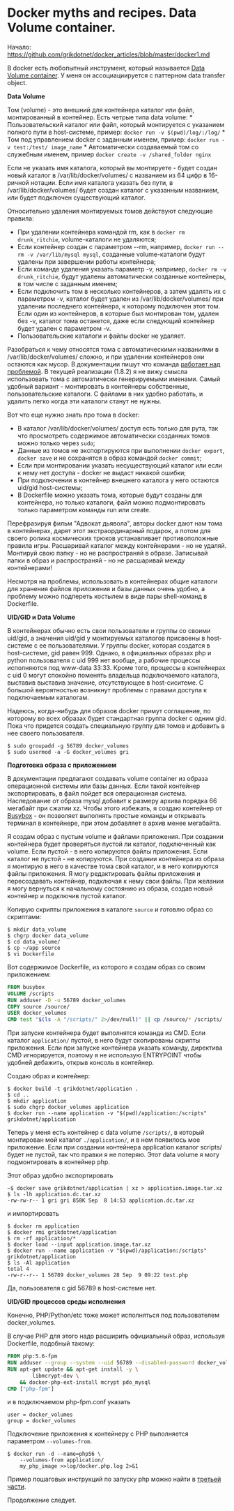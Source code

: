 Docker myths and recipes. Data Volume container.
========

Начало: https://github.com/grikdotnet/docker_articles/blob/master/docker1.md

В docker есть любопытный инструмент, который называется [Data Volume сontainer](https://docs.docker.com/userguide/dockervolumes/#creating-and-mounting-a-data-volume-container). 
У меня он ассоциациируется с паттерном data transfer object.

**Data Volume**

Том (volume) - это внешний для контейнера каталог или файл, монтированный в контейнер.
Есть четрые типа data volume:
    * Пользовательский каталог или файл, который монтируется с указанием полного пути в host-системе, пример: `docker run -v $(pwd)/log/:/log/`
    * Том под управлением docker с заданным именем, пример: `docker run -v test:/test/ image_name`
    * Автоматически создаваемый том со служебным именем, пример `docker create -v /shared_folder nginx`

Если не указать имя каталога, который вы монтируете - будет создан новый каталог в /var/lib/docker/volumes/ с названием из 64 цифр в 16-ричной нотации.
Если имя каталога указать без пути, в /var/lib/docker/volumes/ будет создан каталог с указанным названием, или будет подключен существующий каталог.

Относительно удаления монтируемых томов действуют следующие правила:
* При удалении контейнера командой rm, как в `docker rm drunk_ritchie`, volume-каталоги не удаляются;
* Если контейнер создан с параметром --rm, например, `docker run --rm -v /var/lib/mysql mysql`, созданные volume-каталоги будут удалены при завершении работы контейнера;
* Если команде удаления указать параметр -v, например, `docker rm -v drunk_ritchie`, будут удалены автоматически созданные контейнеры, в том числе с заданным именем;
* Если подключить том в несколько контейнеров, а затем удалять их с параметром -v, каталог будет удален из /var/lib/docker/volumes/ при удалении последнего контейнера, к которому подключен этот том. Если один из контейнеров, в которые был монтирован том, удален без -v, каталог тома останется, даже если следующий контейнер будет удален с параметром -v.
* Пользовательские каталоги и файлы docker не удаляет.

Разобраться к чему относятся тома с автоматическими названиями в /var/lib/docker/volumes/ сложно, и при удалении контейнеров они остаются как мусор. В документации пишут что команда [работает над проблемой](https://github.com/docker/docker/issues/14214).
В текущей реализации (1.8.2) я не вижу смысла использовать тома с автоматически генерируемыми именами.
Самый удобный вариант - монтировать в контейнеры собственные, пользовательские каталоги. С файлами в них удобно работать, и удалить легко когда эти каталоги станут не нужны.

Вот что еще нужно знать про тома в docker:
* В каталог /var/lib/docker/volumes/ доступ есть только для рута, так что просмотреть содержимое автоматически созданных томов можно только через `sudo`;
* Данные из томов не экспортируются при выполнении `docker export`, `docker save` и не сохранятся в образ командой `docker commit`;
* Если при монтировании указать несуществующий каталог или если к нему нет доступа - docker не выдаст никакой ошибки;
* При подключении в контейнер внешнего каталога у него остаются uid/gid host-системы;
* В Dockerfile можно указать тома, которые будут созданы для контейнера, но только каталоги, файл можно подмонтировать только параметром команды run или create.

Перефразируя фильм "Адвокат дьявола", авторы docker дают нам тома в контейнерах, дарят этот экстраординарный подарок, а потом для своего ролика космических трюков устанавливает противоположные правила игры.
Расшаривай каталог между контейнерами - но не удаляй. Монтируй свою папку - но не распространяй в образе. Записывай папки в образ и распространяй - но не расшаривай между контейнерами!

Несмотря на проблемы, использовать в контейнерах общие каталоги для хранения файлов приложения и базы данных очень удобно, а проблему можно подпереть костылем в виде пары shell-команд в Dockerfile.

**UID/GID и Data Volume**

В контейнерах обычно есть свои пользователи и группы со своими uid/gid, а значения uid/gid у монтируемых каталогов присвоены в host-системе с ее пользователями.
У группы docker, которая создатся в host-системе, gid равен 999. Однако, в официальных образах php и python пользователя с uid 999 нет вообще, а рабочие процессы исполняются под www-data 33:33.
Кроме того, процессы в контейнерах с uid 0 могут спокойно поменять владельца подключаемого каталога, выставив выставив значение, отсутствующее в host-сиситеме.
С большой вероятностью возникнут проблемы с правами доступа к подключаемым каталогам.

Надеюсь, когда-нибудь для образов docker примут соглашение, по которому во всех образах будет стандартная группа docker с одним gid. Пока что придется создать специальную группу для томов и добавить в нее своего пользователя.

```console
$ sudo groupadd -g 56789 docker_volumes
$ sudo usermod -a -G docker_volumes gri
```

**Подготовка образа с приложением**

В документации предлагают создавать volume container из образа операционной системы или базы данных.
Если такой контейнер экспортировать, в файл пойдет вся операционная система. Наследование от образа mysql добавит к размеру архива порядка 66 мегабайт при сжатии xz. Чтобы этого избежать, я создаю контейнер от [Busybox](https://hub.docker.com/r/library/busybox/) - он позволяет выполнять простые команды и открывать терминал в контейнере, при этом добавляет в архив менее мегабайта.

Я создам образ с пустым volume и файлами приложения. При создании контейнера будет проверяться пустой ли каталог, подключенный как volume.
Если пустой - в него копируются файлы приложения. Если каталог не пустой - не копируются.
При создании контейнера из образа я монтирую в него в качестве тома свой каталог, и в него копируются файлы приложения.
Я могу редактировать файлы приложения и пересоздавать контейнер, подключая к нему свои файлы.
При желании я могу вернуться к начальному состоянию из образа, создав новый контейнер и подключив пустой каталог.

Копирую скрипты приложения в каталоге `source` и готовлю образ со скриптами:
```console
$ mkdir data_volume
$ chgrp docker data_volume
$ cd data_volume/
$ cp ~/app source
$ vi Dockerfile
```

Вот содержимое Dockerfile, из которого я создам образ со своим приложением:
```Dockerfile
FROM busybox
VOLUME /scripts
RUN adduser -D -u 56789 docker_volumes
COPY source /source/
USER docker_volumes
CMD test "$(ls -A "/scripts/" 2>/dev/null)" || cp /source/* /scripts/
```
При запуске контейнера будет выполнятся команда из CMD. Если каталог `application/` пустой, в него будут скопированы скрипты приложения.
Если при запуске контейнера указать команду, директива CMD игнорируется, поэтому я не использую ENTRYPOINT чтобы удобней дебажить, открыв консоль в контейнер.

Создаю образ и контейнер:
```
$ docker build -t grikdotnet/application .
$ cd ..
$ mkdir application
$ sudo chgrp docker_volumes application
$ docker run --name application -v "$(pwd)/application:/scripts" grikdotnet/application
```
Теперь у меня есть контейнер с data volume `/scripts/`, в который монтирован мой каталог `./application/`, и в нем появилось мое приложение.
Если при создании контейнера application каталог scripts/ будет не пустой, так что правки я не потеряю.
Этот data volume я могу подмонтировать в контейнер php.


Этот образ удобно экспортировать
```
~$ docker save grikdotnet/application | xz > application.image.tar.xz
$ ls -lh application.dc.tar.xz
-rw-rw-r-- 1 gri gri 858K Sep  8 14:53 application.dc.tar.xz
```
и импортировать
```
$ docker rm application
$ docker rmi grikdotnet/application
$ rm -rf application/*
$ docker load --input application.image.tar.xz
$ docker run --name application -v "$(pwd)/application:/scripts" grikdotnet/application
$ ls -Al application
total 4
-rw-r--r-- 1 56789 docker_volumes 28 Sep  9 09:22 test.php
```
Да, пользователя с gid 56789 в host-системе нет.

**UID/GID процессов среды исполнения**

Конечно, PHP/Python/etc тоже может исполняться под пользователем docker_volumes.

В случае PHP для этого надо расширить официальный образ, используя Dockerfile, подобный такому:
```Dockerfile
FROM php:5.6-fpm
RUN adduser --group --system --uid 56789 --disabled-password docker_volumes
RUN apt-get update && apt-get install -y \
        libmcrypt-dev \
    && docker-php-ext-install mcrypt pdo_mysql
CMD ["php-fpm"]
```
и в подключаемом php-fpm.conf указать

	user = docker_volumes
	group = docker_volumes

Подключение приложения к контейнеру с PHP выполняется параметром `--volumes-from`.
```
$ docker run -d --name=php56 \
	--volumes-from application/
	my_php_image >>log/docker.php.log 2>&1
```

Пример пошаговых инструкций по запуску php можно найти в [третьей части](https://github.com/grikdotnet/docker_articles/blob/master/docker3.md).

Продолжение следует.